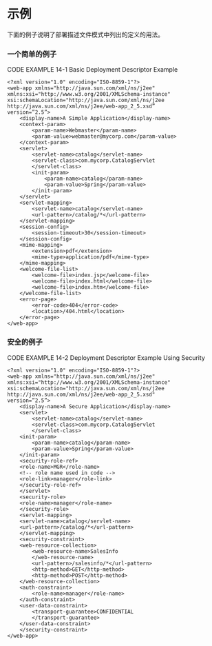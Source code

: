 # 示例

下面的例子说明了部署描述文件模式中列出的定义的用法。

### 一个简单的例子

CODE EXAMPLE 14-1 Basic Deployment Descriptor Example

	<?xml version="1.0" encoding="ISO-8859-1"?>
	<web-app xmlns="http://java.sun.com/xml/ns/j2ee"
	xmlns:xsi="http://www.w3.org/2001/XMLSchema-instance"
	xsi:schemaLocation="http://java.sun.com/xml/ns/j2ee
	http://java.sun.com/xml/ns/j2ee/web-app_2_5.xsd”
	version=”2.5”>
		<display-name>A Simple Application</display-name>
		<context-param>
			<param-name>Webmaster</param-name>
			<param-value>webmaster@mycorp.com</param-value>
		</context-param>
		<servlet>
			<servlet-name>catalog</servlet-name>
			<servlet-class>com.mycorp.CatalogServlet
			</servlet-class>
			<init-param>
				<param-name>catalog</param-name>
				<param-value>Spring</param-value>
			</init-param>
		</servlet>
		<servlet-mapping>
			<servlet-name>catalog</servlet-name>
			<url-pattern>/catalog/*</url-pattern>
		</servlet-mapping>
		<session-config>
			<session-timeout>30</session-timeout>
		</session-config>
		<mime-mapping>
			<extension>pdf</extension>
			<mime-type>application/pdf</mime-type>
		</mime-mapping>
		<welcome-file-list>
			<welcome-file>index.jsp</welcome-file>
			<welcome-file>index.html</welcome-file>
			<welcome-file>index.htm</welcome-file>
		</welcome-file-list>
		<error-page>
			<error-code>404</error-code>
			<location>/404.html</location>
		</error-page>
	</web-app>

### 安全的例子

CODE EXAMPLE 14-2 Deployment Descriptor Example Using Security

	<?xml version="1.0" encoding="ISO-8859-1"?>
	<web-app xmlns="http://java.sun.com/xml/ns/j2ee"
	xmlns:xsi="http://www.w3.org/2001/XMLSchema-instance"
	xsi:schemaLocation="http://java.sun.com/xml/ns/j2ee
	http://java.sun.com/xml/ns/j2ee/web-app_2_5.xsd"
	version=”2.5”>
		<display-name>A Secure Application</display-name>
		<servlet>
			<servlet-name>catalog</servlet-name>
			<servlet-class>com.mycorp.CatalogServlet
			</servlet-class>
		<init-param>
			<param-name>catalog</param-name>
			<param-value>Spring</param-value>
		</init-param>
		<security-role-ref>
		<role-name>MGR</role-name>
		<!-- role name used in code -->
		<role-link>manager</role-link>
		</security-role-ref>
		</servlet>
		<security-role>
		<role-name>manager</role-name>
		</security-role>
		<servlet-mapping>
		<servlet-name>catalog</servlet-name>
		<url-pattern>/catalog/*</url-pattern>
		</servlet-mapping>
		<security-constraint>
		<web-resource-collection>
			<web-resource-name>SalesInfo
			</web-resource-name>
			<url-pattern>/salesinfo/*</url-pattern>
			<http-method>GET</http-method>
			<http-method>POST</http-method>
		</web-resource-collection>
		<auth-constraint>
			<role-name>manager</role-name>
		</auth-constraint>
		<user-data-constraint>
			<transport-guarantee>CONFIDENTIAL
			</transport-guarantee>
		</user-data-constraint>
		</security-constraint>
	</web-app>

